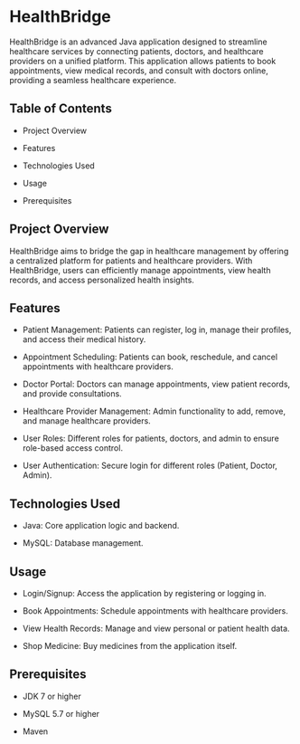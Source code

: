 <h1>HealthBridge</h1>

HealthBridge is an advanced Java application designed to streamline healthcare services by connecting patients, doctors, and healthcare providers on a unified platform. This application allows patients to book appointments, view medical records, and consult with doctors online, providing a seamless healthcare experience.

<h2>Table of Contents</h2>

* Project Overview

* Features

* Technologies Used

* Usage

* Prerequisites

<h2>Project Overview</h2>

HealthBridge aims to bridge the gap in healthcare management by offering a centralized platform for patients and healthcare providers. With HealthBridge, users can efficiently manage appointments, view health records, and access personalized health insights.

<h2>Features</h2>

* Patient Management: Patients can register, log in, manage their profiles, and access their medical history.

* Appointment Scheduling: Patients can book, reschedule, and cancel appointments with healthcare providers.

* Doctor Portal: Doctors can manage appointments, view patient records, and provide consultations.

* Healthcare Provider Management: Admin functionality to add, remove, and manage healthcare providers.

* User Roles: Different roles for patients, doctors, and admin to ensure role-based access control.

* User Authentication: Secure login for different roles (Patient, Doctor, Admin).

<h2>Technologies Used</h2>

* Java: Core application logic and backend.

* MySQL: Database management.

<h2>Usage</h2>

* Login/Signup: Access the application by registering or logging in.

* Book Appointments: Schedule appointments with healthcare providers.

* View Health Records: Manage and view personal or patient health data.

* Shop Medicine: Buy medicines from the application itself.

<h2>Prerequisites</h2>

* JDK 7 or higher

* MySQL 5.7 or higher

* Maven
